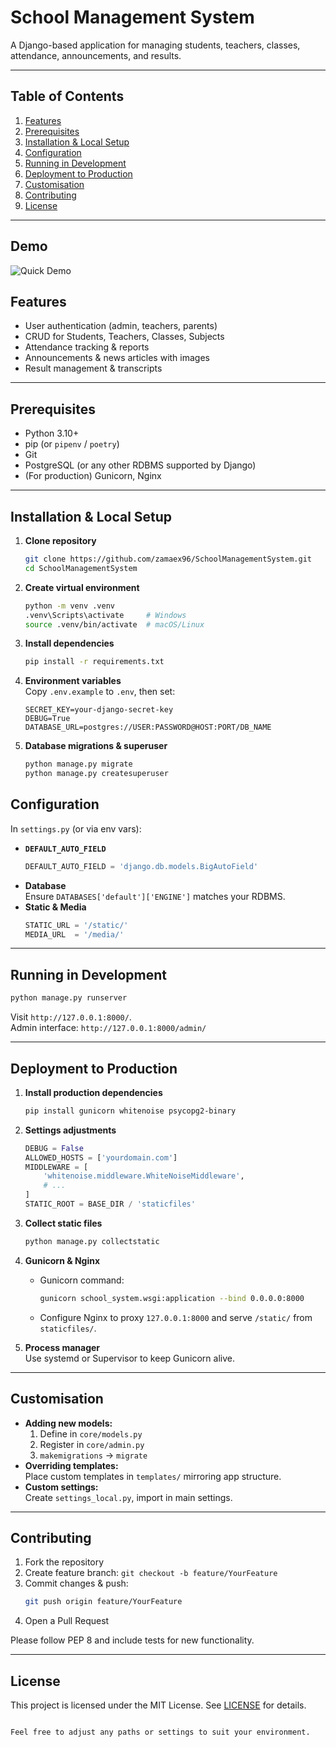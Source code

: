 


# School Management System

A Django-based application for managing students, teachers, classes, attendance, announcements, and results.

---

## Table of Contents

1. [Features](#features)  
2. [Prerequisites](#prerequisites)  
3. [Installation & Local Setup](#installation--local-setup)  
4. [Configuration](#configuration)  
5. [Running in Development](#running-in-development)  
6. [Deployment to Production](#deployment-to-production)  
7. [Customisation](#customisation)  
8. [Contributing](#contributing)  
9. [License](#license)  

---
## Demo

![Quick Demo](assets/demo.gif)

## Features

- User authentication (admin, teachers, parents)  
- CRUD for Students, Teachers, Classes, Subjects  
- Attendance tracking & reports  
- Announcements & news articles with images  
- Result management & transcripts  

---

## Prerequisites

- Python 3.10+  
- pip (or `pipenv` / `poetry`)  
- Git  
- PostgreSQL (or any other RDBMS supported by Django)  
- (For production) Gunicorn, Nginx  

---

## Installation & Local Setup

1. **Clone repository**  
   ```bash
   git clone https://github.com/zamaex96/SchoolManagementSystem.git
   cd SchoolManagementSystem
   ```

2. **Create virtual environment**  
   ```bash
   python -m venv .venv
   .venv\Scripts\activate     # Windows
   source .venv/bin/activate  # macOS/Linux
   ```

3. **Install dependencies**  
   ```bash
   pip install -r requirements.txt
   ```

4. **Environment variables**  
   Copy `.env.example` to `.env`, then set:
   ```
   SECRET_KEY=your-django-secret-key
   DEBUG=True
   DATABASE_URL=postgres://USER:PASSWORD@HOST:PORT/DB_NAME
   ```

5. **Database migrations & superuser**  
   ```bash
   python manage.py migrate
   python manage.py createsuperuser
   ```



## Configuration

In `settings.py` (or via env vars):

- **`DEFAULT_AUTO_FIELD`**  
  ```python
  DEFAULT_AUTO_FIELD = 'django.db.models.BigAutoField'
  ```
- **Database**  
  Ensure `DATABASES['default']['ENGINE']` matches your RDBMS.  
- **Static & Media**  
  ```python
  STATIC_URL = '/static/'
  MEDIA_URL  = '/media/'
  ```

---

## Running in Development

```bash
python manage.py runserver
```

Visit `http://127.0.0.1:8000/`.  
Admin interface: `http://127.0.0.1:8000/admin/`

---

## Deployment to Production

1. **Install production dependencies**  
   ```bash
   pip install gunicorn whitenoise psycopg2-binary
   ```

2. **Settings adjustments**  
   ```python
   DEBUG = False
   ALLOWED_HOSTS = ['yourdomain.com']
   MIDDLEWARE = [
       'whitenoise.middleware.WhiteNoiseMiddleware',
       # ...
   ]
   STATIC_ROOT = BASE_DIR / 'staticfiles'
   ```

3. **Collect static files**  
   ```bash
   python manage.py collectstatic
   ```

4. **Gunicorn & Nginx**  
   - Gunicorn command:
     ```bash
     gunicorn school_system.wsgi:application --bind 0.0.0.0:8000
     ```
   - Configure Nginx to proxy `127.0.0.1:8000` and serve `/static/` from `staticfiles/`.

5. **Process manager**  
   Use systemd or Supervisor to keep Gunicorn alive.

---

## Customisation

- **Adding new models:**  
  1. Define in `core/models.py`  
  2. Register in `core/admin.py`  
  3. `makemigrations` → `migrate`
- **Overriding templates:**  
  Place custom templates in `templates/` mirroring app structure.  
- **Custom settings:**  
  Create `settings_local.py`, import in main settings.

---

## Contributing

1. Fork the repository  
2. Create feature branch: `git checkout -b feature/YourFeature`  
3. Commit changes & push:  
   ```bash
   git push origin feature/YourFeature
   ```  
4. Open a Pull Request  

Please follow PEP 8 and include tests for new functionality.

---

## License

This project is licensed under the MIT License. See [LICENSE](LICENSE) for details.
```

Feel free to adjust any paths or settings to suit your environment.
